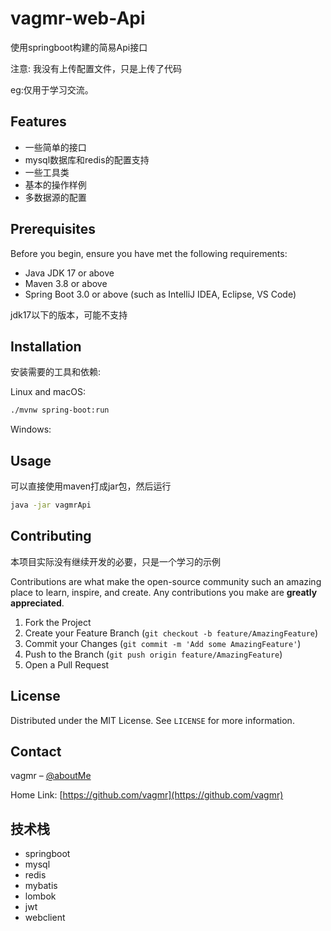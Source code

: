 # vagmr-web-Api
使用springboot构建的简易Api接口

注意: 我没有上传配置文件，只是上传了代码

eg:仅用于学习交流。

## Features
- 一些简单的接口
- mysql数据库和redis的配置支持
- 一些工具类
- 基本的操作样例
- 多数据源的配置

## Prerequisites

Before you begin, ensure you have met the following requirements:

- Java JDK 17 or above
- Maven 3.8 or above
- Spring Boot 3.0 or above (such as IntelliJ IDEA, Eclipse, VS Code)

jdk17以下的版本，可能不支持

## Installation

安装需要的工具和依赖:

Linux and macOS:

```bash
./mvnw spring-boot:run
```
Windows:

## Usage

可以直接使用maven打成jar包，然后运行
```bash
java -jar vagmrApi
```

## Contributing
本项目实际没有继续开发的必要，只是一个学习的示例

Contributions are what make the open-source community such an amazing place to learn, inspire, and create. Any contributions you make are **greatly appreciated**.

1. Fork the Project
2. Create your Feature Branch (`git checkout -b feature/AmazingFeature`)
3. Commit your Changes (`git commit -m 'Add some AmazingFeature'`)
4. Push to the Branch (`git push origin feature/AmazingFeature`)
5. Open a Pull Request

## License

Distributed under the MIT License. See `LICENSE` for more information.

## Contact

vagmr – [@aboutMe](https://reblog.vagmrgpt.top/about)

Home Link: [https://github.com/vagmr](https://github.com/vagmr)

## 技术栈
- springboot
- mysql
- redis
- mybatis
- lombok
- jwt
- webclient
